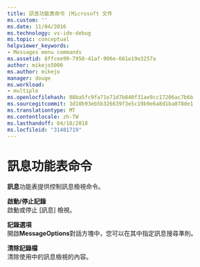 ```yaml
---
title: 訊息功能表命令 |Microsoft 文件
ms.custom: ''
ms.date: 11/04/2016
ms.technology: vs-ide-debug
ms.topic: conceptual
helpviewer_keywords:
- Messages menu commands
ms.assetid: 8ffcee99-7950-41af-906e-661e19e3257a
author: mikejo5000
ms.author: mikejo
manager: douge
ms.workload:
- multiple
ms.openlocfilehash: 08ba5fc9fa71e71d7b840f31ae9cc17206ac7b6b
ms.sourcegitcommit: 3d10b93eb5b326639f3e5c19b9e6a8d1ba078de1
ms.translationtype: MT
ms.contentlocale: zh-TW
ms.lasthandoff: 04/18/2018
ms.locfileid: "31481719"
---
```

# <a name="messages-menu-commands"></a>訊息功能表命令
**訊息**功能表提供控制訊息檢視命令。  
  
 **啟動/停止記錄**  
 啟動或停止 [訊息] 檢視。  
  
 **記錄選項**  
 開啟**MessageOptions**對話方塊中，您可以在其中指定訊息搜尋準則。  
  
 **清除記錄檔**  
 清除使用中的訊息檢視的內容。